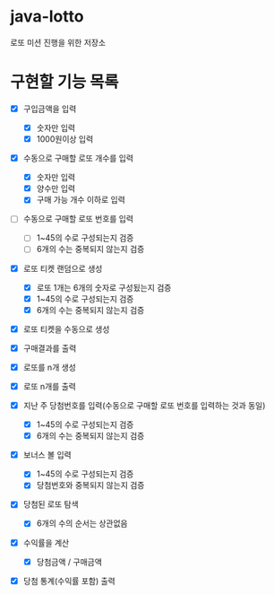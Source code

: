 # java-lotto
로또 미션 진행을 위한 저장소

# 구현할 기능 목록
- [x] 구입금액을 입력
    - [x] 숫자만 입력
    - [x] 1000원이상 입력
    
- [x] 수동으로 구매할 로또 개수를 입력
    - [x] 숫자만 입력
    - [x] 양수만 입력
    - [x] 구매 가능 개수 이하로 입력
    
- [ ] 수동으로 구매할 로또 번호를 입력
    - [ ] 1~45의 수로 구성되는지 검증
    - [ ] 6개의 수는 중복되지 않는지 검증
    
- [x] 로또 티켓 랜덤으로 생성
    - [x] 로또 1개는 6개의 숫자로 구성됬는지 검증
    - [x] 1~45의 수로 구성되는지 검증
    - [x] 6개의 수는 중복되지 않는지 검증
    
- [x] 로또 티켓을 수동으로 생성

- [x] 구매결과를 출력

- [x] 로또를 n개 생성

- [x] 로또 n개를 출력

- [x] 지난 주 당첨번호를 입력(수동으로 구매할 로또 번호를 입력하는 것과 동일)
    - [x] 1~45의 수로 구성되는지 검증
    - [x] 6개의 수는 중복되지 않는지 검증
    
- [x] 보너스 볼 입력
    - [x] 1~45의 수로 구성되는지 검증
    - [x] 당첨번호와 중복되지 않는지 검증
    
- [x] 당첨된 로또 탐색
    - [x] 6개의 수의 순서는 상관없음
    
- [x] 수익률을 계산
    - [x] 당첨금액 / 구매금액
    
- [x] 당첨 통계(수익률 포함) 출력